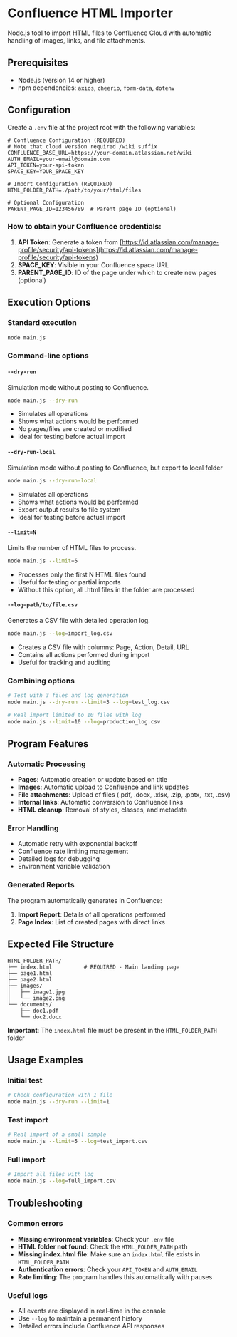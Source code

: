 # Confluence HTML Importer

Node.js tool to import HTML files to Confluence Cloud with automatic handling of images, links, and file attachments.

## Prerequisites

- Node.js (version 14 or higher)
- npm dependencies: `axios`, `cheerio`, `form-data`, `dotenv`

## Configuration

Create a `.env` file at the project root with the following variables:

```env
# Confluence Configuration (REQUIRED)
# Note that cloud version required /wiki suffix
CONFLUENCE_BASE_URL=https://your-domain.atlassian.net/wiki
AUTH_EMAIL=your-email@domain.com
API_TOKEN=your-api-token
SPACE_KEY=YOUR_SPACE_KEY

# Import Configuration (REQUIRED)
HTML_FOLDER_PATH=./path/to/your/html/files

# Optional Configuration
PARENT_PAGE_ID=123456789  # Parent page ID (optional)
```

### How to obtain your Confluence credentials:

1. **API Token**: Generate a token from [https://id.atlassian.com/manage-profile/security/api-tokens](https://id.atlassian.com/manage-profile/security/api-tokens)
2. **SPACE_KEY**: Visible in your Confluence space URL
3. **PARENT_PAGE_ID**: ID of the page under which to create new pages (optional)

## Execution Options

### Standard execution
```bash
node main.js
```

### Command-line options

#### `--dry-run`
Simulation mode without posting to Confluence.
```bash
node main.js --dry-run
```
- Simulates all operations
- Shows what actions would be performed
- No pages/files are created or modified
- Ideal for testing before actual import

#### `--dry-run-local`
Simulation mode without posting to Confluence, but export to local folder
```bash
node main.js --dry-run-local
```
- Simulates all operations
- Shows what actions would be performed
- Export output results to file system
- Ideal for testing before actual import

#### `--limit=N`
Limits the number of HTML files to process.
```bash
node main.js --limit=5
```
- Processes only the first N HTML files found
- Useful for testing or partial imports
- Without this option, all .html files in the folder are processed

#### `--log=path/to/file.csv`
Generates a CSV file with detailed operation log.
```bash
node main.js --log=import_log.csv
```
- Creates a CSV file with columns: Page, Action, Detail, URL
- Contains all actions performed during import
- Useful for tracking and auditing

### Combining options
```bash
# Test with 3 files and log generation
node main.js --dry-run --limit=3 --log=test_log.csv

# Real import limited to 10 files with log
node main.js --limit=10 --log=production_log.csv
```

## Program Features

### Automatic Processing
- **Pages**: Automatic creation or update based on title
- **Images**: Automatic upload to Confluence and link updates
- **File attachments**: Upload of files (.pdf, .docx, .xlsx, .zip, .pptx, .txt, .csv)
- **Internal links**: Automatic conversion to Confluence links
- **HTML cleanup**: Removal of styles, classes, and metadata

### Error Handling
- Automatic retry with exponential backoff
- Confluence rate limiting management
- Detailed logs for debugging
- Environment variable validation

### Generated Reports
The program automatically generates in Confluence:
1. **Import Report**: Details of all operations performed
2. **Page Index**: List of created pages with direct links

## Expected File Structure

```
HTML_FOLDER_PATH/
├── index.html          # REQUIRED - Main landing page
├── page1.html
├── page2.html
├── images/
│   ├── image1.jpg
│   └── image2.png
└── documents/
    ├── doc1.pdf
    └── doc2.docx
```

**Important**: The `index.html` file must be present in the `HTML_FOLDER_PATH` folder

## Usage Examples

### Initial test
```bash
# Check configuration with 1 file
node main.js --dry-run --limit=1
```

### Test import
```bash
# Real import of a small sample
node main.js --limit=5 --log=test_import.csv
```

### Full import
```bash
# Import all files with log
node main.js --log=full_import.csv
```

## Troubleshooting

### Common errors
- **Missing environment variables**: Check your `.env` file
- **HTML folder not found**: Check the `HTML_FOLDER_PATH` path
- **Missing index.html file**: Make sure an `index.html` file exists in `HTML_FOLDER_PATH`
- **Authentication errors**: Check your `API_TOKEN` and `AUTH_EMAIL`
- **Rate limiting**: The program handles this automatically with pauses

### Useful logs
- All events are displayed in real-time in the console
- Use `--log` to maintain a permanent history
- Detailed errors include Confluence API responses